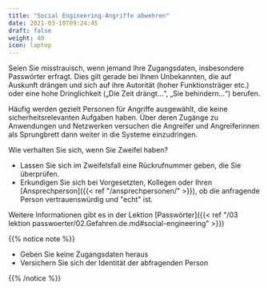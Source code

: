 ```yaml
---
title: "Social Engineering-Angriffe abwehren"
date: 2021-03-10T09:24:45
draft: false
weight: 40
icon: laptop
---
```

Seien Sie misstrauisch, wenn jemand Ihre Zugangsdaten, insbesondere Passwörter erfragt. Dies gilt gerade bei Ihnen Unbekannten, die auf Auskunft drängen und sich auf ihre Autorität (hoher Funktionsträger etc.) oder eine hohe Dringlichkeit („Die Zeit drängt…“, „Sie behindern...“) berufen.

Häufig werden gezielt Personen für Angriffe ausgewählt, die keine sicherheitsrelevanten Aufgaben haben. Über deren Zugänge zu Anwendungen und Netzwerken versuchen die Angreifer und Angreiferinnen als Sprungbrett dann weiter in die Systeme einzudringen.

Wie verhalten Sie sich, wenn Sie Zweifel haben?

- Lassen Sie sich im Zweifelsfall eine Rückrufnummer geben, die Sie überprüfen.
- Erkundigen Sie sich bei Vorgesetzten, Kollegen oder Ihren [Ansprechperson]({{< ref "/ansprechpersonen/" >}}), ob die anfragende Person vertrauenswürdig und "echt" ist.

Weitere Informationen gibt es in der Lektion [Passwörter]({{< ref "/03 lektion passwoerter/02.Gefahren.de.md#social-engineering" >}})

{{% notice note %}} 

- Geben Sie keine Zugangsdaten heraus
- Versichern Sie sich der Identität der abfragenden Person

{{% /notice %}}

